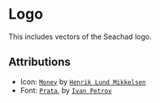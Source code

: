 # Logo

This includes vectors of the Seachad logo.

## Attributions

- Icon: [`Money`](https://thenounproject.com/term/money/8608/) by [`Henrik Lund Mikkelsen`](https://hlms.dk/)
- Font: [`Prata`](https://fonts.google.com/specimen/Prata), by [`Ivan Petrov`](https://www.behance.net/ivan-petrov)
